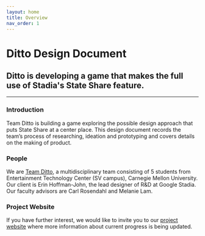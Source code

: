 ```yaml
---
layout: home
title: Overview
nav_order: 1
---
```


# Ditto Design Document

## Ditto is developing a game that makes the full use of Stadia's State Share feature.

---

### Introduction

Team Ditto is building a game exploring the possible design approach that puts State Share at a center place. This design document records the team’s process of researching, ideation and prototyping and covers details on the making of product.

### People

We are [Team Ditto](https://www.etc.cmu.edu/projects/ditto/#team), a multidisciplinary team consisting of 5 students from Entertainment Technology Center (SV campus), Carnegie Mellon University. <br>
Our client is Erin Hoffman-John, the lead designer of R&D at Google Stadia. <br>
Our faculty advisors are Carl Rosendahl and Melanie Lam.

### Project Website

If you have further interest, we would like to invite you to our [project website](https://www.etc.cmu.edu/projects/ditto/) where more information about current progress is being updated.
